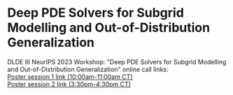 # Deep PDE Solvers for Subgrid Modelling and Out-of-Distribution Generalization
DLDE III NeurIPS 2023 Workshop: "Deep PDE Solvers for Subgrid Modelling and Out-of-Distribution Generalization" online call links:
<br>
[Poster session 1 link (10:00am-11:00am CT)](https://mcgill.zoom.us/j/82155250094?pwd=V2VrWTRhT1FwL2lZeDA3UDVRZHkwdz09)
<br>
[Poster session 2 link (3:30pm-4:30pm CT)](https://mcgill.zoom.us/j/81670232969?pwd=anh1clpYdnRrZ0MxSTc3dU40ZVQyZz09)
